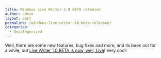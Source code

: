 ```yaml
---
title: Windows Live Writer 1.0 BETA released
author: admin
layout: post
permalink: /windows-live-writer-10-beta-released/
categories:
  - Uncategorized
---
```

Well, there are some new features, bug fixes and more, and its been out for a while, but [Live Writer 1.0 BETA is now, well, Live][1]! Very cool!

 [1]: http://windowslivewriter.spaces.live.com/